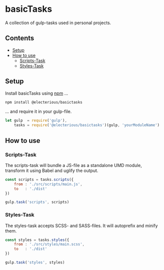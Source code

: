 # basicTasks

A collection of gulp-tasks used in personal projects.

## Contents

- [Setup](#setup)
- [How to use](#how-to-use)
	- [Scripts-Task](#scripts-task)
	- [Styles-Task](#styles-task)

## Setup

Install basicTasks using [npm](https://npmjs.com) …

```sh
npm install @electerious/basictasks
```

… and require it in your gulp-file.

```js
let gulp  = require('gulp'),
    tasks = require('@electerious/basictasks')(gulp, 'yourModuleName')
``` 

## How to use

### Scripts-Task

The scripts-task will bundle a JS-file as a standalone UMD module, transform it using Babel and uglify the output. 

```js
const scripts = tasks.scripts({
	from : './src/scripts/main.js',
	to   : './dist'
})

gulp.task('scripts', scripts)
```

### Styles-Task

The styles-task accepts SCSS- and SASS-files. It will autoprefix and minify them.

```js
const styles = tasks.styles({
	from : './src/styles/main.scss',
	to   : './dist'
})

gulp.task('styles', styles)
```
